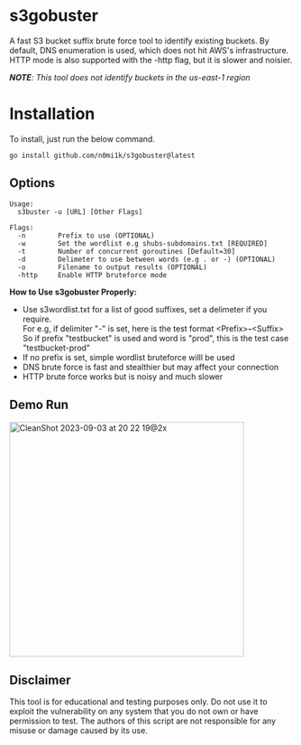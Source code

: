 # s3gobuster
A fast S3 bucket suffix brute force tool to identify existing buckets. By default, DNS enumeration is used, which does not hit AWS's infrastructure. HTTP mode is also supported with the -http flag, but it is slower and noisier.

***NOTE**: This tool does not identify buckets in the us-east-1 region*

# Installation
To install, just run the below command.
```
go install github.com/n0mi1k/s3gobuster@latest
```

## Options
```
Usage:
  s3buster -u [URL] [Other Flags]

Flags:
  -n        Prefix to use (OPTIONAL)
  -w        Set the wordlist e.g shubs-subdomains.txt [REQUIRED]
  -t        Number of concurrent goroutines [Default=30]
  -d        Delimeter to use between words (e.g . or -) (OPTIONAL)
  -o        Filename to output results (OPTIONAL)
  -http     Enable HTTP bruteforce mode
```
**How to Use s3gobuster Properly:**  
- Use s3wordlist.txt for a list of good suffixes, set a delimeter if you require.  
For e.g, if delimiter "-" is set, here is the test format \<Prefix\>**-**\<Suffix\>  
So if prefix "testbucket" is used and word is "prod", this is the test case "testbucket-prod"  
- If no prefix is set, simple wordlist bruteforce willl be used
- DNS brute force is fast and stealthier but may affect your connection
- HTTP brute force works but is noisy and much slower 

## Demo Run
<img width="416" alt="CleanShot 2023-09-03 at 20 22 19@2x" src="https://github.com/n0mi1k/s3gobuster/assets/28621928/a99c9d5d-a589-4d6c-accf-8b9781c00c52">

## Disclaimer
This tool is for educational and testing purposes only. Do not use it to exploit the vulnerability on any system that you do not own or have permission to test. The authors of this script are not responsible for any misuse or damage caused by its use.